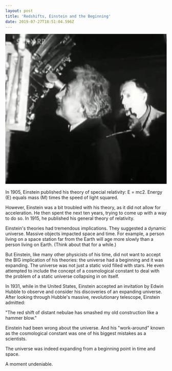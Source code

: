 ```yaml
---
layout: post
title: 'Redshifts, Einstein and the Beginning'
date: 2019-07-27T18:51:04.596Z
---
```

![](/assets/uploads/f0ed3e8c-2578-4e4a-9e46-b0cec260cfa9.jpeg)

In 1905, Einstein published his theory of special relativity: E = mc2. Energy (E) equals mass (M) times the speed of light squared.

However, Einstein was a bit troubled with his theory, as it did not allow for acceleration. He then spent the next ten years, trying to come up with a way to do so. In 1915, he published his general theory of relativity.

Einstein's theories had tremendous implications. They suggested a dynamic universe. Massive objects impacted space and time. For example, a person living on a space station far from the Earth will age more slowly than a person living on Earth. (Think about that for a while.) 

But Einstein, like many other physicists of his time, did not want to accept the BIG implication of his theories: the universe had a beginning and it was expanding. The universe was not just a static void filled with stars. He even attempted to include the concept of a cosmological constant to deal with the problem of a static universe collapsing in on itself.  

In 1931, while in the United States, Einstein accepted an invitation by Edwin Hubble to observe and consider his discoveries of an expanding universe. After looking through Hubble's massive, revolutionary telescope, Einstein admitted:

"The red shift of distant nebulae has smashed my old construction like a hammer blow."

Einstein had been wrong about the universe. And his "work-around" known as the cosmological constant was one of his biggest mistakes as a scientists.

The universe was indeed expanding from a beginning point in time and space.

A moment undeniable.
